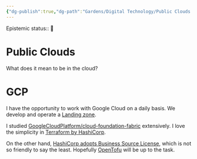 ```yaml
---
{"dg-publish":true,"dg-path":"Gardens/Digital Technology/Public Clouds.md","permalink":"/gardens/digital-technology/public-clouds/"}
---
```


Epistemic status:: 🌱

# Public Clouds

What does it mean to be in the cloud?


# GCP

I have the opportunity to work with Google Cloud on a daily basis. We develop and operate a [Landing zone](https://cloud.google.com/architecture/landing-zones). 

I studied [GoogleCloudPlatform/cloud-foundation-fabric](https://github.com/GoogleCloudPlatform/cloud-foundation-fabric) extensively. I love the simplicity in [Terraform by HashiCorp](https://www.terraform.io/). 

On the other hand, [HashiCorp adopts Business Source License](https://www.hashicorp.com/blog/hashicorp-adopts-business-source-license), which is not so friendly to say the least. Hopefully [OpenTofu](https://opentofu.org/) will be up to the task.